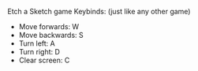 Etch a Sketch game
Keybinds: (just like any other game)
- Move forwards: W
- Move backwards: S
- Turn left: A
- Turn right: D
- Clear screen: C
